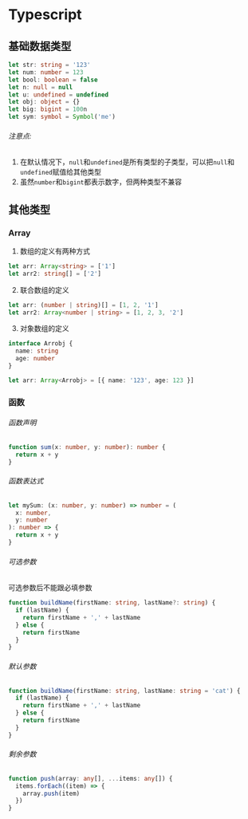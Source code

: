 # Typescript

## 基础数据类型

```ts
let str: string = '123'
let num: number = 123
let bool: boolean = false
let n: null = null
let u: undefined = undefined
let obj: object = {}
let big: bigint = 100n
let sym: symbol = Symbol('me')
```

###### 注意点:

1. 在默认情况下，`null`和`undefined`是所有类型的子类型，可以把`null`和`undefined`赋值给其他类型
2. 虽然`number`和`bigint`都表示数字，但两种类型不兼容

## 其他类型

### Array

1. 数组的定义有两种方式

```ts
let arr: Array<string> = ['1']
let arr2: string[] = ['2']
```

2. 联合数组的定义

```ts
let arr: (number | string)[] = [1, 2, '1']
let arr2: Array<number | string> = [1, 2, 3, '2']
```

3. 对象数组的定义

```ts
interface Arrobj {
  name: string
  age: number
}

let arr: Array<Arrobj> = [{ name: '123', age: 123 }]
```

### 函数

###### 函数声明

```typescript
function sum(x: number, y: number): number {
  return x + y
}
```

###### 函数表达式

```ts
let mySum: (x: number, y: number) => number = (
  x: number,
  y: number
): number => {
  return x + y
}
```

###### 可选参数

可选参数后不能跟必填参数

```ts
function buildName(firstName: string, lastName?: string) {
  if (lastName) {
    return firstName + ',' + lastName
  } else {
    return firstName
  }
}
```

###### 默认参数

```ts
function buildName(firstName: string, lastName: string = 'cat') {
  if (lastName) {
    return firstName + ',' + lastName
  } else {
    return firstName
  }
}
```

###### 剩余参数

```ts
function push(array: any[], ...items: any[]) {
  items.forEach((item) => {
    array.push(item)
  })
}
```
